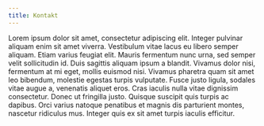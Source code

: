 ```yaml
---
title: Kontakt
---
```

Lorem ipsum dolor sit amet, consectetur adipiscing elit. Integer pulvinar aliquam enim sit amet viverra. Vestibulum vitae lacus eu libero semper aliquam. Etiam varius feugiat elit. Mauris fermentum nunc urna, sed semper velit sollicitudin id. Duis sagittis aliquam ipsum a blandit. Vivamus dolor nisi, fermentum at mi eget, mollis euismod nisi. Vivamus pharetra quam sit amet leo bibendum, molestie egestas turpis vulputate. Fusce justo ligula, sodales vitae augue a, venenatis aliquet eros. Cras iaculis nulla vitae dignissim consectetur. Donec ut fringilla justo. Quisque suscipit quis turpis ac dapibus. Orci varius natoque penatibus et magnis dis parturient montes, nascetur ridiculus mus. Integer quis ex sit amet turpis iaculis efficitur.
